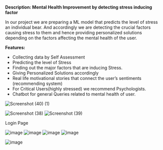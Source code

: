 
**Description: Mental Health Improvement by detecting stress inducing factor**

In our project we  are preparing a ML model that predicts the level of stress an individual bear. And accordingly we are detecting the crucial factors causing stress to them and hence providing personalized solutions depending on the factors affecting the mental health of the user.

**Features:** 

- Collecting data by Self Assessment
- Predicting the level of Stress
- Finding out the major factors that are inducing Stress.
- Giving Personalized Solutions accordingly
- Real life motivational stories that connect the user’s sentiments (recommending system)
- For Critical Users(highly stressed) we recommend Psychologists.
- Chatbot for general Queries related to mental health of user.

![Screenshot (40) (1)](https://ibb.co/Cs5mkFD)

![Screenshot (38)](https://user-images.githubusercontent.com/76893116/227753180-bce722df-4ec5-4a38-9d37-dac5d78dfd96.png)
![Screenshot (39)](https://user-images.githubusercontent.com/76893116/227753233-af435691-b11e-4947-b44a-2bdefcd2991c.png)


Login Page

![image](https://user-images.githubusercontent.com/76893116/227752981-98e2edb3-ccdd-44cc-82bd-af42d09fac36.png)
![image](https://user-images.githubusercontent.com/76893116/227752973-bc48d5d9-7f4c-4b42-b1d4-425bdf9db50f.png)
![image](https://user-images.githubusercontent.com/76893116/227752971-05aeaf38-dc33-413f-99f7-9b263f543369.png)
![image](https://user-images.githubusercontent.com/76893116/227753043-f9880a8c-f2d4-4586-86da-0fb317ae17ba.png)

![image](https://user-images.githubusercontent.com/76893116/227752978-ba6f41aa-f121-4bcf-963e-3890567f0c2b.png)


